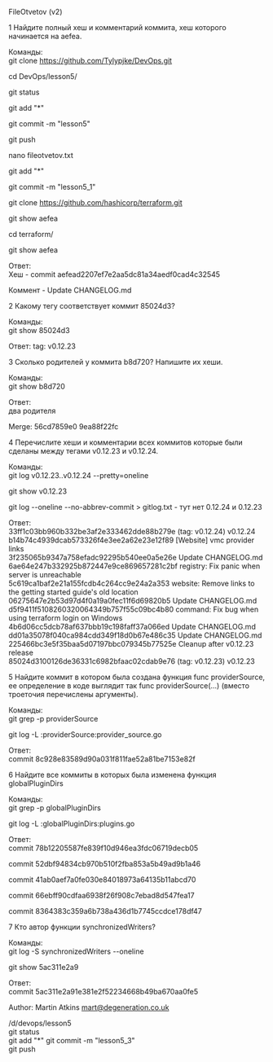 FileOtvetov (v2)


1 Найдите полный хеш и комментарий коммита, хеш которого начинается на aefea.

Команды:  
git clone https://github.com/Tylypjke/DevOps.git

cd DevOps/lesson5/

git status

git add "*"

git commit -m "lesson5"

git push

nano fileotvetov.txt

git add "*"

git commit -m "lesson5_1"

git clone https://github.com/hashicorp/terraform.git

git show aefea

cd terraform/

git show aefea

Ответ:  
Хеш - commit aefead2207ef7e2aa5dc81a34aedf0cad4c32545

Коммент - Update CHANGELOG.md

2 Какому тегу соответствует коммит 85024d3?

Команды:  
git show 85024d3

Ответ:
tag: v0.12.23



3 Сколько родителей у коммита b8d720? Напишите их хеши.

Команды:  
git show b8d720

Ответ:  
два родителя

Merge: 56cd7859e0 9ea88f22fc

4 Перечислите хеши и комментарии всех коммитов которые были сделаны между тегами v0.12.23 и v0.12.24.

Команды:   
git log v0.12.23..v0.12.24 --pretty=oneline

git show v0.12.23

git log --oneline --no-abbrev-commit > gitlog.txt - тут нет 0.12.24 и 0.12.23


Ответ:  
33ff1c03bb960b332be3af2e333462dde88b279e (tag: v0.12.24) v0.12.24  
b14b74c4939dcab573326f4e3ee2a62e23e12f89 [Website] vmc provider links  
3f235065b9347a758efadc92295b540ee0a5e26e Update CHANGELOG.md  
6ae64e247b332925b872447e9ce869657281c2bf registry: Fix panic when server is unreachable  
5c619ca1baf2e21a155fcdb4c264cc9e24a2a353 website: Remove links to the getting started guide's old location  
06275647e2b53d97d4f0a19a0fec11f6d69820b5 Update CHANGELOG.md  
d5f9411f5108260320064349b757f55c09bc4b80 command: Fix bug when using terraform login on Windows  
4b6d06cc5dcb78af637bbb19c198faff37a066ed Update CHANGELOG.md  
dd01a35078f040ca984cdd349f18d0b67e486c35 Update CHANGELOG.md  
225466bc3e5f35baa5d07197bbc079345b77525e Cleanup after v0.12.23 release  
85024d3100126de36331c6982bfaac02cdab9e76 (tag: v0.12.23) v0.12.23  

5 Найдите коммит в котором была создана функция func providerSource,  
ее определение в коде выглядит так func providerSource(...) (вместо троеточия перечислены аргументы).

Команды:  
git grep -p providerSource

git log -L :providerSource:provider_source.go

Ответ:  
commit 8c928e83589d90a031f811fae52a81be7153e82f

6 Найдите все коммиты в которых была изменена функция globalPluginDirs

Команды:  
git grep -p globalPluginDirs

git log -L :globalPluginDirs:plugins.go

Ответ:  
commit 78b12205587fe839f10d946ea3fdc06719decb05

commit 52dbf94834cb970b510f2fba853a5b49ad9b1a46

commit 41ab0aef7a0fe030e84018973a64135b11abcd70

commit 66ebff90cdfaa6938f26f908c7ebad8d547fea17

commit 8364383c359a6b738a436d1b7745ccdce178df47





7 Кто автор функции synchronizedWriters?

Команды:  
git log -S synchronizedWriters --oneline

git show 5ac311e2a9

Ответ:  
commit 5ac311e2a91e381e2f52234668b49ba670aa0fe5

Author: Martin Atkins <mart@degeneration.co.uk>

/d/devops/lesson5  
git status  
git add "*" 
git commit -m "lesson5_3"  
git push